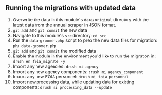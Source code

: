 ## Running the migrations with updated data
1. Overwrite the data in this module's `data/original` directory with the latest data from the annual scraper in JSON format.
2. `git add` and `git commit` the new data
3. Navigate to this module's `src` directory: `cd src`
4. Run the `data-groomer.php` script to prep the new data files for migration: `php data-groomer.php`
5. `git add` and `git commit` the modified data
6. Enable the module in the environment you'd like to run the migration in: `drush en foia_migrate -y`
7. Import any new agencies: `drush mi agency`
8. Import any new agency components: `drush mi agency_component`
9. Import any new FOIA personnel: `drush mi foia_personnel`
10. Import new processing data, while updating data for existing components: `drush mi processing_data --update`
 
